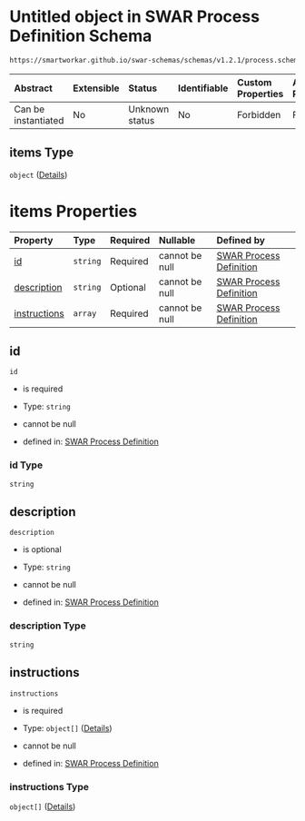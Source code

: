 # Untitled object in SWAR Process Definition Schema

```txt
https://smartworkar.github.io/swar-schemas/schemas/v1.2.1/process.schema.json#/properties/activities/items
```



| Abstract            | Extensible | Status         | Identifiable | Custom Properties | Additional Properties | Access Restrictions | Defined In                                                                 |
| :------------------ | :--------- | :------------- | :----------- | :---------------- | :-------------------- | :------------------ | :------------------------------------------------------------------------- |
| Can be instantiated | No         | Unknown status | No           | Forbidden         | Forbidden             | none                | [process.schema.json\*](../out/process.schema.json "open original schema") |

## items Type

`object` ([Details](process-properties-activities-items.md))

# items Properties

| Property                      | Type     | Required | Nullable       | Defined by                                                                                                                                                                                                                     |
| :---------------------------- | :------- | :------- | :------------- | :----------------------------------------------------------------------------------------------------------------------------------------------------------------------------------------------------------------------------- |
| [id](#id)                     | `string` | Required | cannot be null | [SWAR Process Definition](process-properties-activities-items-properties-id.md "https://smartworkar.github.io/swar-schemas/schemas/v1.2.1/process.schema.json#/properties/activities/items/properties/id")                     |
| [description](#description)   | `string` | Optional | cannot be null | [SWAR Process Definition](process-properties-activities-items-properties-description.md "https://smartworkar.github.io/swar-schemas/schemas/v1.2.1/process.schema.json#/properties/activities/items/properties/description")   |
| [instructions](#instructions) | `array`  | Required | cannot be null | [SWAR Process Definition](process-properties-activities-items-properties-instructions.md "https://smartworkar.github.io/swar-schemas/schemas/v1.2.1/process.schema.json#/properties/activities/items/properties/instructions") |

## id



`id`

* is required

* Type: `string`

* cannot be null

* defined in: [SWAR Process Definition](process-properties-activities-items-properties-id.md "https://smartworkar.github.io/swar-schemas/schemas/v1.2.1/process.schema.json#/properties/activities/items/properties/id")

### id Type

`string`

## description



`description`

* is optional

* Type: `string`

* cannot be null

* defined in: [SWAR Process Definition](process-properties-activities-items-properties-description.md "https://smartworkar.github.io/swar-schemas/schemas/v1.2.1/process.schema.json#/properties/activities/items/properties/description")

### description Type

`string`

## instructions



`instructions`

* is required

* Type: `object[]` ([Details](process-properties-activities-items-properties-instructions-items.md))

* cannot be null

* defined in: [SWAR Process Definition](process-properties-activities-items-properties-instructions.md "https://smartworkar.github.io/swar-schemas/schemas/v1.2.1/process.schema.json#/properties/activities/items/properties/instructions")

### instructions Type

`object[]` ([Details](process-properties-activities-items-properties-instructions-items.md))
